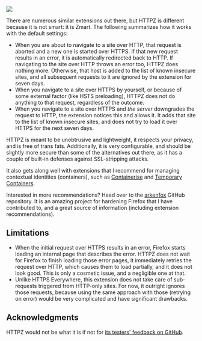 [![][AMO_button]][AMO]

There are numerous similar extensions out there, but HTTPZ is different because it is not smart: it is Zmart. The following summarizes how it works with the default settings:
- When you are about to navigate to a site over HTTP, that request is aborted and a new one is started over HTTPS. If that new request results in an error, it is automatically redirected back to HTTP. If navigating to the site over HTTP throws an error too, HTTPZ does nothing more. Otherwise, that host is added to the list of known insecure sites, and all subsequent requests to it are ignored by the extension for seven days.
- When you navigate to a site over HTTPS by yourself, or because of some external factor (like HSTS preloading), HTTPZ does not do anything to that request, regardless of the outcome.
- When you navigate to a site over HTTPS and *the server* downgrades the request to HTTP, the extension notices this and allows it. It adds that site to the list of known insecure sites, and does not try to load it over HTTPS for the next seven days.

HTTPZ is meant to be unobtrusive and lightweight, it respects your privacy, and is free of trans fats. Additionally, it is very configurable, and should be slightly more secure than some of the alternatives out there, as it has a couple of built-in defenses against SSL-stripping attacks.

It also gets along well with extensions that I recommend for managing contextual identities (containers), such as [Containerise][Cont] and [Temporary Containers][TC].

Interested in more recommendations? Head over to the [arkenfox][user.js] GitHub repository. It is an amazing project for hardening Firefox that I have contributed to, and a great source of information (including extension recommendations).

Limitations
------------
- When the initial request over HTTPS results in an error, Firefox starts loading an internal page that describes the error. HTTPZ does not wait for Firefox to finish loading those error pages, it immediately retries the request over HTTP, which causes them to load partially, and it does not look good. This is only a cosmetic issue, and a negligible one at that.
- Unlike HTTPS Everywhere, this extension does not take care of sub-requests triggered from HTTP-only sites. For now, it outright ignores those requests, because using the same approach with those (retrying on error) would be very complicated and have significant drawbacks.

Acknowledgments
---------------
HTTPZ would not be what it is if not for [its testers' feedback on GitHub][issues].

[AMO]: https://addons.mozilla.org/firefox/addon/httpz/
[AMO_button]: https://camo.githubusercontent.com/3d1db768c27fa8fee0adad148898eb32a9dc00d1/68747470733a2f2f676973742e6769746875622e636f6d2f636c61757374726f6d616e6961632f66303534303631383236616337316266396531323265646232613331336263302f7261772f414d4f2d627574746f6e5f312e706e67
[TC]: https://addons.mozilla.org/firefox/addon/temporary-containers/
[Cont]: https://addons.mozilla.org/firefox/addon/containerise/
[user.js]: https://github.com/arkenfox/user.js
[issues]: https://github.com/claustromaniac/httpz/issues
